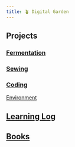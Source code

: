 ```yaml
---
title: 🪴 Digital Garden
---
```

## Projects

### [Fermentation](projects/fermentation/fermentation_main.md)

### [Sewing](projects/sewing)

### [Coding](projects/coding)

[Environment](projects/environment)




## [Learning Log](blog/learning_log)


## [Books](projects/books/books_main.md)


